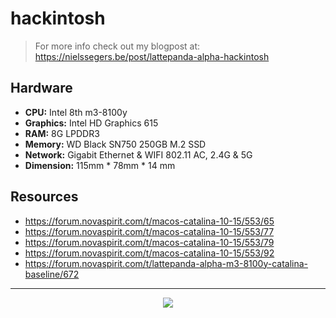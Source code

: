 # hackintosh

> For more info check out my blogpost at: https://nielssegers.be/post/lattepanda-alpha-hackintosh

## Hardware

-   **CPU:** Intel 8th m3-8100y
-   **Graphics:** Intel HD Graphics 615
-   **RAM:** 8G LPDDR3
-   **Memory:** WD Black SN750 250GB M.2 SSD
-   **Network:** Gigabit Ethernet & WIFI 802.11 AC, 2.4G & 5G
-   **Dimension:** 115mm * 78mm * 14 mm

## Resources

-   https://forum.novaspirit.com/t/macos-catalina-10-15/553/65
-   https://forum.novaspirit.com/t/macos-catalina-10-15/553/77
-   https://forum.novaspirit.com/t/macos-catalina-10-15/553/79
-   https://forum.novaspirit.com/t/macos-catalina-10-15/553/92
-   https://forum.novaspirit.com/t/lattepanda-alpha-m3-8100y-catalina-baseline/672

---

<p align="center">
    <img src="https://cdn.sanity.io/images/9coakvkk/production/e7a467b0580e02048c2ba74c6a6521dfeee63c9f-3024x4032.jpg" data-canonical-src="https://cdn.sanity.io/images/9coakvkk/production/e7a467b0580e02048c2ba74c6a6521dfeee63c9f-3024x4032.jpg" />
</p>
